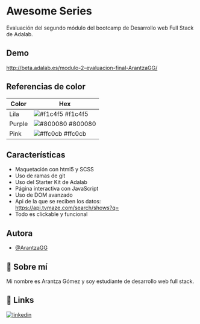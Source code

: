 # Awesome Series

Evaluación del segundo módulo del bootcamp de Desarrollo web Full Stack de Adalab.


## Demo

http://beta.adalab.es/modulo-2-evaluacion-final-ArantzaGG/ 

## Referencias de color

| Color             | Hex                                                                |
| ----------------- | ------------------------------------------------------------------ |
| Lila | ![#f1c4f5](https://via.placeholder.com/10/f1c4f5?text=+) #f1c4f5|
| Purple | ![#800080](https://via.placeholder.com/10/800080?text=+) #800080 |
| Pink | ![#ffc0cb](https://via.placeholder.com/10/ffc0cb?text=+) #ffc0cb |



 
## Características

- Maquetación con html5 y SCSS
- Uso de ramas de git
- Uso del Starter Kit de Adalab
- Página interactiva con JavaScript
- Uso de DOM avanzado
- Api de la que se reciben los datos: https://api.tvmaze.com/search/shows?q=
- Todo es clickable y funcional



## Autora

- [@ArantzaGG](https://www.github.com/ArantzaGG)


## 🚀 Sobre mí
Mi nombre es Arantza Gómez y soy estudiante de desarrollo web full stack. 


## 🔗 Links

[![linkedin](https://img.shields.io/badge/linkedin-0A66C2?style=for-the-badge&logo=linkedin&logoColor=white)](https://www.linkedin.com/in/arantzagomez1212/)
